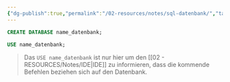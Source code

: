 ```yaml
---
{"dg-publish":true,"permalink":"/02-resources/notes/sql-datenbank/","tags":["informatik/code/SQL","informatik/datenbank"],"noteIcon":"","updated":"2025-09-10T16:38:18.000+02:00"}
---
```


```sql
CREATE DATABASE name_datenbank;

USE name_datenbank;
```
>Das `USE name_datenbank` ist nur hier um den [[02 - RESOURCES/Notes/IDE\|IDE]] zu informieren, dass die kommende Befehlen beziehen sich auf den Datenbank.